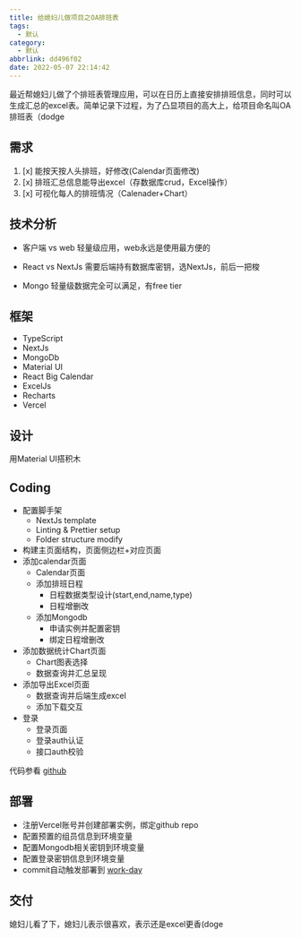 ```yaml
---
title: 给媳妇儿做项目之OA排班表
tags:
  - 默认
category:
  - 默认
abbrlink: dd496f02
date: 2022-05-07 22:14:42
---
```


最近帮媳妇儿做了个排班表管理应用，可以在日历上直接安排排班信息，同时可以生成汇总的excel表。简单记录下过程，为了凸显项目的高大上，给项目命名叫OA排班表（dodge

<!-- more -->
需求
--
1. [x] 能按天按人头排班，好修改(Calendar页面修改)
2. [x] 排班汇总信息能导出excel（存数据库crud，Excel操作）
3. [x] 可视化每人的排班情况（Calenader+Chart）

技术分析
--
- 客户端 vs web
轻量级应用，web永远是使用最方便的

- React vs NextJs
需要后端持有数据库密钥，选NextJs，前后一把梭

- Mongo 
轻量级数据完全可以满足，有free tier


框架
--
- TypeScript
- NextJs
- MongoDb
- Material UI
- React Big Calendar
- ExcelJs
- Recharts
- Vercel

设计
--
用Material UI搭积木

Coding
--
- 配置脚手架
  - NextJs template
  - Linting & Prettier setup
  - Folder structure modify
- 构建主页面结构，页面侧边栏+对应页面
- 添加calendar页面
  - Calendar页面
  - 添加排班日程
    - 日程数据类型设计(start,end,name,type)
    - 日程增删改
  - 添加Mongodb
    - 申请实例并配置密钥
    - 绑定日程增删改
- 添加数据统计Chart页面
  - Chart图表选择
  - 数据查询并汇总呈现
- 添加导出Excel页面
  - 数据查询并后端生成excel
  - 添加下载交互
- 登录
  - 登录页面
  - 登录auth认证
  - 接口auth校验

代码参看 [github](https://github.com/gnehz972/workday-next)

部署
--
  - 注册Vercel账号并创建部署实例，绑定github repo
  - 配置预置的组员信息到环境变量
  - 配置Mongodb相关密钥到环境变量
  - 配置登录密钥信息到环境变量
  - commit自动触发部署到 [work-day](https://workday-next.vercel.app/)

交付
--
媳妇儿看了下，媳妇儿表示很喜欢，表示还是excel更香(doge
